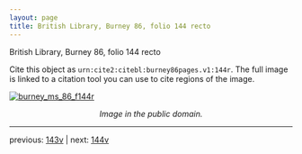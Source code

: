 ```yaml
---
layout: page
title: British Library, Burney 86, folio 144 recto
---
```


British Library, Burney 86, folio 144 recto

Cite this object as `urn:cite2:citebl:burney86pages.v1:144r`.  The full image is linked to a citation tool you can use to cite regions of the image.

[![burney_ms_86_f144r](http://www.homermultitext.org/iipsrv?IIIF=/project/homer/pyramidal/deepzoom/citebl/burney86imgs/v1/burney_ms_86_f144r.tif/full/800,/0/default.jpg)](http://www.homermultitext.org/ict2/?urn=urn:cite2:citebl:burney86imgs.v1:burney_ms_86_f144r) 

<p style="text-align: center; font-style: italic;">Image in the public domain.</p>

---

previous: [143v](../143v/) | next: [144v](../144v/)
